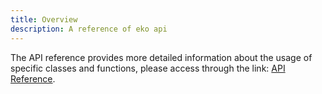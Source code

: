 ```yaml
---
title: Overview
description: A reference of eko api
---
```


The API reference provides more detailed information about the usage of specific classes and functions, please access through the link: [API Reference](/docs/api/index.html).
